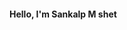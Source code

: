 <html>
  <head>
    <link href="https://cdn.jsdelivr.net/npm/bootstrap@5.3.0-alpha1/dist/css/bootstrap.min.css" rel="stylesheet"/>
  </head>
  <script src="https://kit.fontawesome.com/b97c1008aa.js" crossorigin="anonymous"></script>
  <h4 class="text-center text-success-emphasis">Hello, I'm Sankalp M shet</h4>
</html>
